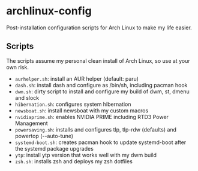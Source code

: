 # archlinux-config
Post-installation configuration scripts for Arch Linux to make my life easier.

## Scripts

The scripts assume my personal clean install of Arch Linux, so use at your own risk.

- `aurhelper.sh`: install an AUR helper (default: paru)
- `dash.sh`: install dash and configure as /bin/sh, including pacman hook
- `dwm.sh`: dirty script to install and configure my build of dwm, st, dmenu and slock
- `hibernation.sh`: configures system hibernation
- `newsboat.sh`: install newsboat with my custom macros
- `nvidiaprime.sh`: enables NVIDIA PRIME including RTD3 Power Management
- `powersaving.sh`: installs and configures tlp, tlp-rdw (defaults) and powertop (--auto-tune)
- `systemd-boot.sh`: creates pacman hook to update systemd-boot after the systemd package upgrades
- `ytp`: install ytp version that works well with my dwm build
- `zsh.sh`: installs zsh and deploys my zsh dotfiles
